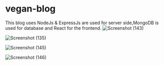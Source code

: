 
# vegan-blog
This blog uses NodeJs & ExpressJs are used for server side,MongoDB is used for database and React for the frontend.
![Screenshot (143)](https://user-images.githubusercontent.com/91459233/155716062-6c6ca010-e0b8-4e06-89a0-4a4bde64636e.png) 


![Screenshot (135)](https://user-images.githubusercontent.com/91459233/155716362-c8e34905-ea48-4c6a-80d0-6edf7629c56d.png)


![Screenshot (145)](https://user-images.githubusercontent.com/91459233/155716096-b2650bfe-bf17-4e38-87a5-e044c53bae7a.png)


![Screenshot (146)](https://user-images.githubusercontent.com/91459233/155716111-b32d7fb4-3a45-45fc-ba0f-a3daf1de6271.png)
